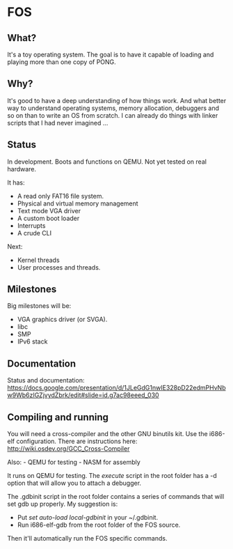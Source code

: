# FOS
## What?
It's a toy operating system.  The goal is to have it capable of loading and playing more than one copy of PONG.  

## Why?
It's good to have a deep understanding of how things work. And what better way to understand operating systems, memory allocation, debuggers and so on than to write an OS from scratch.  I can already do things with linker scripts that I had never imagined ...

## Status
In development. Boots and functions on QEMU. Not yet tested on real hardware. 

It has:
-   A read only FAT16 file system. 
-   Physical and virtual memory management
-   Text mode VGA driver
-   A custom boot loader
-   Interrupts
-   A crude CLI

Next: 
-   Kernel threads
-   User processes and threads.

## Milestones
Big milestones will be:
-   VGA graphics driver (or SVGA). 
-   libc
-   SMP
-   IPv6 stack

## Documentation

Status and documentation:
https://docs.google.com/presentation/d/1JLeGdG1nwIE328pD22edmPHvNbw9Wb6zIGZjvydZbrk/edit#slide=id.g7ac98eeed_030

## Compiling and running

You will need a cross-compiler and the other GNU binutils kit.  Use the i686-elf configuration.  There are instructions here: http://wiki.osdev.org/GCC_Cross-Compiler

Also: 
    -   QEMU for testing
    -   NASM for assembly 

It runs on QEMU for testing.  The *execute* script in the root folder has a -d option that will allow you to attach a debugger.  

The .gdbinit script in the root folder contains a series of commands that will set gdb up properly.  My suggestion is: 
- Put *set auto-load local-gdbinit* in your ~/.gdbinit.
- Run i686-elf-gdb from the root folder of the FOS source. 

Then it'll automatically run the FOS specific commands.
